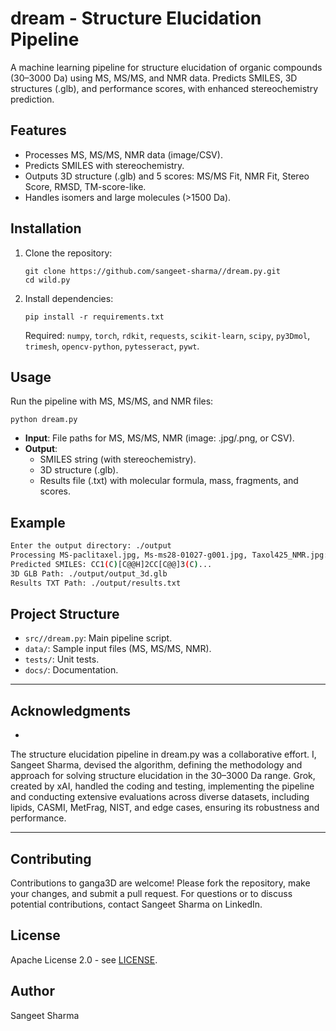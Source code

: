 
# dream - Structure Elucidation Pipeline

A machine learning pipeline for structure elucidation of organic compounds (30–3000 Da) using MS, MS/MS, and NMR data. Predicts SMILES, 3D structures (.glb), and performance scores, with enhanced stereochemistry prediction.

## Features
- Processes MS, MS/MS, NMR data (image/CSV).
- Predicts SMILES with stereochemistry.
- Outputs 3D structure (.glb) and 5 scores: MS/MS Fit, NMR Fit, Stereo Score, RMSD, TM-score-like.
- Handles isomers and large molecules (>1500 Da).

## Installation
1. Clone the repository:
   ```
   git clone https://github.com/sangeet-sharma//dream.py.git
   cd wild.py
   ```
2. Install dependencies:
   ```
   pip install -r requirements.txt
   ```
   Required: `numpy`, `torch`, `rdkit`, `requests`, `scikit-learn`, `scipy`, `py3Dmol`, `trimesh`, `opencv-python`, `pytesseract`, `pywt`.

## Usage
Run the pipeline with MS, MS/MS, and NMR files:
```
python dream.py
```
- **Input**: File paths for MS, MS/MS, NMR (image: .jpg/.png, or CSV).
- **Output**: 
  - SMILES string (with stereochemistry).
  - 3D structure (.glb).
  - Results file (.txt) with molecular formula, mass, fragments, and scores.

## Example
```bash
Enter the output directory: ./output
Processing MS-paclitaxel.jpg, Ms-ms28-01027-g001.jpg, Taxol425_NMR.jpg:
Predicted SMILES: CC1(C)[C@@H]2CC[C@@]3(C)...
3D GLB Path: ./output/output_3d.glb
Results TXT Path: ./output/results.txt
```

## Project Structure
- `src//dream.py`: Main pipeline script.
- `data/`: Sample input files (MS, MS/MS, NMR).
- `tests/`: Unit tests.
- `docs/`: Documentation.

---

## Acknowledgments
-
The structure elucidation pipeline in dream.py was a collaborative effort. I, Sangeet Sharma, devised the algorithm, defining the methodology and approach for solving structure elucidation in the 30–3000 Da range. Grok, created by xAI, handled the coding and testing, implementing the pipeline and conducting extensive evaluations across diverse datasets, including lipids, CASMI, MetFrag, NIST, and edge cases, ensuring its robustness and performance.

---
## Contributing
Contributions to ganga3D are welcome! Please fork the repository, make your changes, and submit a pull request. For questions or to discuss potential contributions, contact Sangeet Sharma on LinkedIn.

## License
Apache License 2.0 - see [LICENSE](LICENSE).

## Author
Sangeet Sharma

